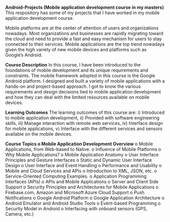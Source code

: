 **Android-Projects (Mobile application development course in my masters)**
This respository has some of my projects that I have worked in my mobile application development course.

Mobile platforms are at the center of attention of users and organizations nowadays. Most organizations and businesses are rapidly migrating toward the cloud and need to provide a fast and easy mechanism for users to stay connected to their services. Mobile applications are the top trend nowadays given the high variety of new mobile devices and platforms such as Google’s Android.

**Course Description**
In this course, I have been introduced to the foundations of mobile development and its unique requirements and constraints. The mobile framework adopted in this course is the Google Android platform. I designed and built a variety of mobile applications with a hands-on and project-based approach. I got to know the various requirements and design decisions tied to mobile application development and how they can deal with the limited resources available on mobile devices.

**Learning Outcomes**
The learning outcomes of this course are: i) Introduced to mobile application development, ii) Provided with software engineering skills, iii) Manage interaction with remote web services, iv) Interface design for mobile applications, v) Interface with the different services and sensors available on the mobile devices.

**Course Topics o Mobile Application Development Overview**
o Mobile Applications, from Web-based to Native. o Influence of Mobile Platforms o Why Mobile Applications? o Mobile Application Anatomy o User Interface Principles and Gesture Interfaces o Static and Dynamic User Interface Design o User Interface and Event Handling o Performance and Usability o Mobile and Cloud Services and APIs o Introduction to XML, JSON, etc. o Service-Oriented Computing Examples. o Application Programming Interfaces (APIs) o APIs and Mobile Applications o Server and Client Side Support o Security Principles and Architectures for Mobile Applications o Firebase.com, Amazon and Microsoft Azure Cloud Support o Push Notifications o Google Android Platform o Google Application Architecture o Android Emulator and Android Studio Tools o Event-based Programming o Security Model in Android o Interfacing with onboard sensors (GPS, Camera, etc.)
